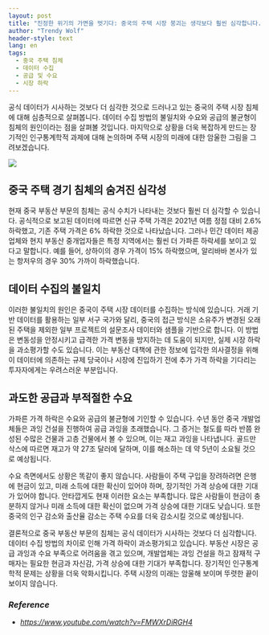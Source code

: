 ```yaml
---
layout: post
title: "진정한 위기의 가면을 벗기다: 중국의 주택 시장 붕괴는 생각보다 훨씬 심각합니다. "
author: "Trendy Wolf"
header-style: text
lang: en
tags:
  - 중국 주택 침체
  - 데이터 수집
  - 공급 및 수요
  - 시장 하락
---
```


공식 데이터가 시사하는 것보다 더 심각한 것으로 드러나고 있는 중국의 주택 시장 침체에 대해 심층적으로 살펴봅니다. 데이터 수집 방법의 불일치와 수요와 공급의 불균형이 침체의 원인이라는 점을 살펴볼 것입니다. 마지막으로 상황을 더욱 복잡하게 만드는 장기적인 인구통계학적 과제에 대해 논의하며 주택 시장의 미래에 대한 암울한 그림을 그려보겠습니다. 

<img
    src="https://i.ytimg.com/vi/FMWXrDiRGH4/hqdefault.jpg"
/>






## 중국 주택 경기 침체의 숨겨진 심각성

현재 중국 부동산 부문의 침체는 공식 수치가 나타내는 것보다 훨씬 더 심각할 수 있습니다. 공식적으로 보고된 데이터에 따르면 신규 주택 가격은 2021년 여름 정점 대비 2.6% 하락했고, 기존 주택 가격은 6% 하락한 것으로 나타났습니다. 그러나 민간 데이터 제공업체와 현지 부동산 중개업자들은 특정 지역에서는 훨씬 더 가파른 하락세를 보이고 있다고 말합니다. 예를 들어, 상하이의 경우 가격이 15% 하락했으며, 알리바바 본사가 있는 항저우의 경우 30% 가까이 하락했습니다. 



## 데이터 수집의 불일치

이러한 불일치의 원인은 중국이 주택 시장 데이터를 수집하는 방식에 있습니다. 거래 기반 데이터를 활용하는 일부 서구 국가와 달리, 중국의 접근 방식은 소유주가 변경된 오래된 주택을 제외한 일부 프로젝트의 설문조사 데이터와 샘플을 기반으로 합니다. 이 방법은 변동성을 안정시키고 급격한 가격 변동을 방지하는 데 도움이 되지만, 실제 시장 하락을 과소평가할 수도 있습니다. 이는 부동산 대책에 관한 정보에 입각한 의사결정을 위해 이 데이터에 의존하는 규제 당국이나 시장에 진입하기 전에 추가 가격 하락을 기다리는 투자자에게는 우려스러운 부분입니다. 



## 과도한 공급과 부적절한 수요

가파른 가격 하락은 수요와 공급의 불균형에 기인할 수 있습니다. 수년 동안 중국 개발업체들은 과잉 건설을 진행하여 공급 과잉을 초래했습니다. 그 증거는 철도를 따라 반쯤 완성된 수많은 건물과 고층 건물에서 볼 수 있으며, 이는 재고 과잉을 나타냅니다. 골드만삭스에 따르면 재고가 약 27조 달러에 달하며, 이를 해소하는 데 약 5년이 소요될 것으로 예상됩니다.

수요 측면에서도 상황은 똑같이 좋지 않습니다. 사람들이 주택 구입을 장려하려면 은행에 현금이 있고, 미래 소득에 대한 확신이 있어야 하며, 장기적인 가격 상승에 대한 기대가 있어야 합니다. 안타깝게도 현재 이러한 요소는 부족합니다. 많은 사람들이 현금이 충분하지 않거나 미래 소득에 대한 확신이 없으며 가격 상승에 대한 기대도 낮습니다. 또한 중국의 인구 감소와 출산율 감소는 주택 수요를 더욱 감소시킬 것으로 예상됩니다.

결론적으로 중국 부동산 부문의 침체는 공식 데이터가 시사하는 것보다 더 심각합니다. 데이터 수집 방법의 차이로 인해 가격 하락이 과소평가되고 있습니다. 부동산 시장은 공급 과잉과 수요 부족으로 어려움을 겪고 있으며, 개발업체는 과잉 건설을 하고 잠재적 구매자는 필요한 현금과 자신감, 가격 상승에 대한 기대가 부족합니다. 장기적인 인구통계학적 문제는 상황을 더욱 악화시킵니다. 주택 시장의 미래는 암울해 보이며 뚜렷한 끝이 보이지 않습니다.


### _Reference_
- _https://www.youtube.com/watch?v=FMWXrDiRGH4_

